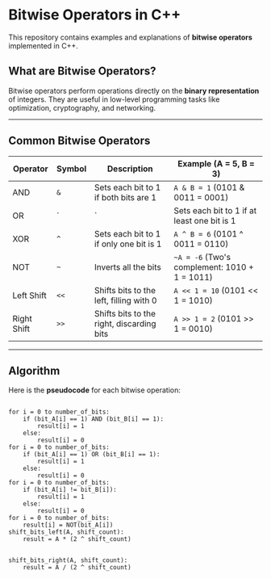 # Bitwise Operators in C++

This repository contains examples and explanations of **bitwise operators** implemented in C++.

## What are Bitwise Operators?

Bitwise operators perform operations directly on the **binary representation** of integers. They are useful in low-level programming tasks like optimization, cryptography, and networking.

---

## Common Bitwise Operators

| Operator   | Symbol | Description                                 | Example (A = 5, B = 3)             |
|------------|--------|---------------------------------------------|------------------------------------|
| AND        | `&`    | Sets each bit to 1 if both bits are 1       | `A & B = 1` (0101 & 0011 = 0001)  |
| OR         | `|`    | Sets each bit to 1 if at least one bit is 1 | `A | B = 7` (0101 | 0011 = 0111)  |
| XOR        | `^`    | Sets each bit to 1 if only one bit is 1     | `A ^ B = 6` (0101 ^ 0011 = 0110)  |
| NOT        | `~`    | Inverts all the bits                        | `~A = -6` (Two's complement: 1010 + 1 = 1011) |
| Left Shift | `<<`   | Shifts bits to the left, filling with 0     | `A << 1 = 10` (0101 << 1 = 1010)  |
| Right Shift| `>>`   | Shifts bits to the right, discarding bits   | `A >> 1 = 2` (0101 >> 1 = 0010)   |

---

## Algorithm

Here is the **pseudocode** for each bitwise operation:


```pseudo

for i = 0 to number_of_bits:
    if (bit_A[i] == 1) AND (bit_B[i] == 1):
        result[i] = 1
    else:
        result[i] = 0
for i = 0 to number_of_bits:
    if (bit_A[i] == 1) OR (bit_B[i] == 1):
        result[i] = 1
    else:
        result[i] = 0
for i = 0 to number_of_bits:
    if (bit_A[i] != bit_B[i]):
        result[i] = 1
    else:
        result[i] = 0
for i = 0 to number_of_bits:
    result[i] = NOT(bit_A[i])
shift_bits_left(A, shift_count):
    result = A * (2 ^ shift_count)


shift_bits_right(A, shift_count):
    result = A / (2 ^ shift_count)
